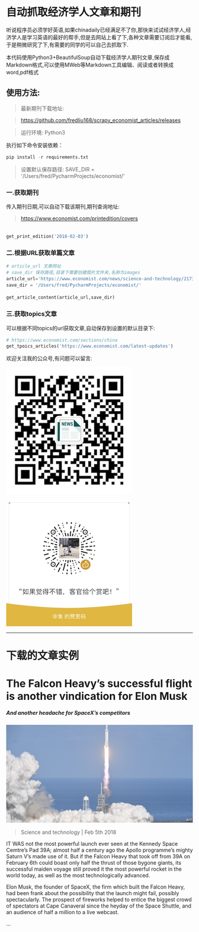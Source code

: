 # 自动抓取经济学人文章和期刊


听说程序员必须学好英语,如果chinadaily已经满足不了你,那快来试试经济学人,经济学人是学习英语的最好的帮手,但是去网站上看了下,各种文章需要订阅后才能看,于是稍微研究了下,有需要的同学的可以自己去抓取下.

本代码使用Python3+BeautifulSoup自动下载经济学人期刊文章,保存成Markdown格式,可以使用MWeb等Markdown工具编辑、阅读或者转换成word,pdf格式
 

## 使用方法:

> 最新期刊下载地址:

>https://github.com/fredliu168/scrapy_economist_articles/releases

> 运行环境: Python3 

执行如下命令安装依赖：

```python
pip install -r requirements.txt
``` 

> 设置默认保存路径: SAVE_DIR = '/Users/fred/PycharmProjects/economist/'


### 一.获取期刊

传入期刊日期,可以自动下载该期刊,期刊查询地址:

> https://www.economist.com/printedition/covers

```python

get_print_edition('2018-02-03')

```

### 二.根据URL获取单篇文章


```python
# article_url 文章网址
# save_dir 保存路径,目录下需要创建图片文件夹,名称为images
article_url='https://www.economist.com/news/science-and-technology/21736394-it-all-depends-which-palaeontologist-you-ask-strange-fossil-spider-or-maybe-not'
save_dir = '/Users/fred/PycharmProjects/economist/'

get_article_content(article_url,save_dir)

```

### 三.获取topics文章

可以根据不同topics的url获取文章,自动保存到设置的默认目录下:

```python
# https://www.economist.com/sections/china
get_tpoics_articles('https://www.economist.com/latest-updates')

```

欢迎关注我的公众号,有问题可以留言:

![公众号](images/wechat-qcode.jpg )

![赞赏](images/wx_shang.jpg)


---

# 下载的文章实例

# The Falcon Heavy’s successful flight is another vindication for Elon Musk

##### And another headache for SpaceX’s competitors

![image](images/20180210_blp904_facebook.jpg)

> Science and technology | Feb 5th 2018

IT WAS not the most powerful launch ever seen at the Kennedy Space Cemtre’s Pad 39A; almost half a century ago the Apollo programme’s mighty Saturn V’s made use of it. But if the Falcon Heavy that took off from 39A on February 6th could boast only half the thrust of those bygone giants, its successful maiden voyage still proved it the most powerful rocket in the world today, as well as the most technologically advanced.

Elon Musk, the founder of SpaceX, the firm which built the Falcon Heavy, had been frank about the possibility that the launch might fail, possibly spectacularly. The prospect of fireworks helped to entice the biggest crowd of spectators at Cape Canaveral since the heyday of the Space Shuttle, and an audience of half a million to a live webcast.

...